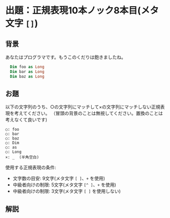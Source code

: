 # 出題：正規表現10本ノック8本目(メタ文字 `[]`)

## 背景

あなたはプログラマです。もうこのくだりは飽きましたね。

```vb
  Dim foo as Long
  Dim bar as Long
  Dim baz as Long
```

## お題
以下の文字列のうち、○の文字列にマッチして×の文字列にマッチしない正規表現を考えてください。
（冒頭の背景のことは無視してください。置換のことは考えなくて良いです)

    ○: foo
    ○: bar
    ○: baz
    ○: Dim
    ○: as
    ○: Long
    ×: _  (半角空白)

使用する正規表現の条件:
  * 文字数の目安: 9文字(メタ文字 `[ ]`、`+` を使用)   <!-- [A-Za-z]+ -->
  * 中級者向けの制限: 5文字(メタ文字 `[^ ]`、`+` を使用)    <!-- [^ ]+ -->
  * 中級者向けの制限: 3文字(メタ文字 `[ ]` を使用しない)    <!-- \w+ -->

## 解説

<!--
メタ文字 `.` が任意の1文字を表すのに対して、メタ文字 `[]` を使って柔軟に文字の種類を限定できます。たとえば、`[abc]` は、`a`, `b`, `c` のいずれか1文字を表します。
`[]`の表現は常にそれが1文字を表すということを覚えておいてください。

正規表現: `[abc]`
マッチする文字列: `a` または `b` または `c`

正規表現: `[abc]+`
マッチする文字列: `a`, `aa`, `abc`, `abcabc`, `aaaaaa` など、`a` または `b` または `c` いずれかの繰り返し(`+`の「直前の正規表現」は `[abc]`です)

`[]`で表す正規表現のことを「文字クラス」と呼びます。ある文字の集合であることを意味した言葉です。そして、`[]`内は通常の正規表現とは文字の解釈が異なります。たとえば、`*`, `+`, `.` など正規表現の特別な意味は文字クラスの内では普通の文字として解釈されます。`[]`で特別な意味のある文字は `-` やエスケープ文字 `\` そして `^` だけです。(TODO: ここ他にないか？確認)

文字の範囲指定

`[abc]` は `-` を使って、`[a-c]` と表すことができます。たとえば、`[a-z]` は小文字のアルファベットのいずれか1文字を表します。`[a-zA-Z]`は文字の大小に限らずアルファベットの1文字を表します。
`[a-zA-Z0-9_]`などはプログラムの変数名に使われる文字としてよく登場します。
そして、`[a-zA-Z0-9_]`はその別表現としてメタ文字 `\w` が用意されています。この2つは同じ意味です。

TODO: 文字クラスに関するルールとしてもっと色々書きたいことはあるがそこはノックの範囲を超えるものと判断して省略。上記ももっと要点を絞った方がいい？
-->

